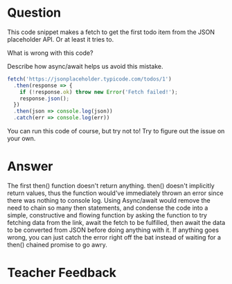 # Question

This code snippet makes a fetch to get the first todo item from the JSON placeholder API. Or at least it tries to.

What is wrong with this code? 

Describe how async/await helps us avoid this mistake.

```js
fetch('https://jsonplaceholder.typicode.com/todos/1')
  .then(response => {
    if (!response.ok) throw new Error('Fetch failed!');
    response.json();
  })
  .then(json => console.log(json))
  .catch(err => console.log(err))
```

You can run this code of course, but try not to! Try to figure out the issue on your own.

# Answer
The first then() function doesn't return anything. then() doesn't implicitly return values, thus the function would've immediately thrown an error since there was nothing to console log. Using Async/await would remove the need to chain so many then statements, and condense the code into a simple, constructive and flowing function by asking the function to try fetching data from the link, await the fetch to be fulfilled, then await the data to be converted from JSON before doing anything with it. If anything goes wrong, you can just catch the error right off the bat instead of waiting for a then() chained promise to go awry.

# Teacher Feedback